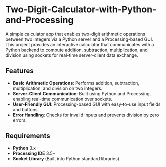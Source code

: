 # Two-Digit-Calculator-with-Python-and-Processing

A simple calculator app that enables two-digit arithmetic operations between two integers via a Python server and a Processing-based GUI. This project provides an interactive calculator that communicates with a Python backend to compute addition, subtraction, multiplication, and division using sockets for real-time server-client data exchange.

## Features

- **Basic Arithmetic Operations**: Performs addition, subtraction, multiplication, and division on two integers.
- **Server-Client Communication**: Built using Python and Processing, enabling real-time communication over sockets.
- **User-Friendly GUI**: Processing-based GUI with easy-to-use input fields and buttons.
- **Error Handling**: Checks for invalid inputs and prevents division by zero errors.

## Requirements

- **Python** 3.x
- **Processing IDE** 3.5+ 
- **Socket Library** (Built into Python standard libraries)


